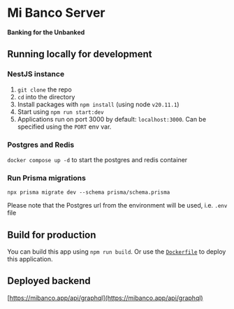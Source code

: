 # Mi Banco Server

**Banking for the Unbanked**

## Running locally for development

### NestJS instance

1. `git clone` the repo
2. `cd` into the directory
3. Install packages with `npm install` (using node `v20.11.1`)
4. Start using `npm run start:dev`
5. Applications run on port 3000 by default: `localhost:3000`. Can be specified using the `PORT` env var.

### Postgres and Redis

`docker compose up -d` to start the postgres and redis container

### Run Prisma migrations

`npx prisma migrate dev --schema prisma/schema.prisma`

Please note that the Postgres url from the environment will be used, i.e. `.env` file

## Build for production

You can build this app using `npm run build`. Or use the [`Dockerfile`](./Dockerfile) to deploy this application.

## Deployed backend

[https://mibanco.app/api/graphql](https://mibanco.app/api/graphql)